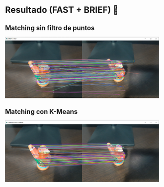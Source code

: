 # Resultado (FAST + BRIEF) 🎉
## Matching sin filtro de puntos
![Resultado FAST + BRIEF](/out/resultado2.png?raw=true "Resultado FAST + BRIEF")
## Matching con K-Means
![Resultado FAST + BRIEF + KMeans](/out/resultado3.png?raw=true "Resultado FAST + BRIEF + KMeans")